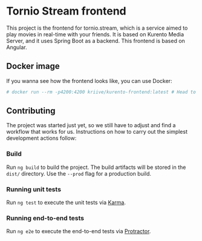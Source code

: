 # Tornio Stream frontend

This project is the frontend for tornio.stream, which is a service aimed to play movies in real-time with your friends. It is based on Kurento Media Server, and it uses Spring Boot as a backend. This frontend is based on Angular.

## Docker image

If you wanna see how the frontend looks like, you can use Docker:
``` bash
# docker run --rm -p4200:4200 kriive/kurento-frontend:latest # Head to 127.0.0.1:4200
```

## Contributing

The project was started just yet, so we still have to adjust and find a workflow that works for us. Instructions on how to carry out the simplest development actions follow:

### Build

Run `ng build` to build the project. The build artifacts will be stored in the `dist/` directory. Use the `--prod` flag for a production build.

### Running unit tests

Run `ng test` to execute the unit tests via [Karma](https://karma-runner.github.io).

### Running end-to-end tests

Run `ng e2e` to execute the end-to-end tests via [Protractor](http://www.protractortest.org/).
